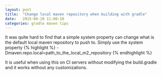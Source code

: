 ```yaml
---
layout: post
title:  "Change local maven repository when building with gradle"
date:   2015-08-10 11:00:10
categories: gradle maven tips
---
```

It was quite hard to find that a simple system property can change what is the default local maven repository to push to.
Simply use the system property
{% highlight %}
-Dmaven.repo.local=path_to_the_local_m2_repository
{% endhighlight %}

It is useful when using this on CI servers without modifying the build.gradle and it works without any customizations.
